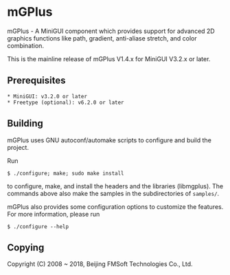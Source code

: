# mGPlus

mGPlus - A MiniGUI component which provides support for advanced 2D graphics 
functions like path, gradient, anti-aliase stretch, and color combination.

This is the mainline release of mGPlus V1.4.x for MiniGUI V3.2.x or later.

## Prerequisites

    * MiniGUI: v3.2.0 or later
    * Freetype (optional): v6.2.0 or later

## Building

mGPlus uses GNU autoconf/automake scripts to configure and build the project.

Run

    $ ./configure; make; sudo make install

to configure, make, and install the headers and the libraries (libmgplus).
The commands above also make the samples in the subdirectories of `samples/`.

mGPlus also provides some configuration options to customize the features.
For more information, please run

    $ ./configure --help

## Copying

Copyright (C) 2008 ~ 2018, Beijing FMSoft Technologies Co., Ltd.

